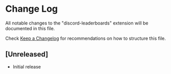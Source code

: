 # Change Log

All notable changes to the "discord-leaderboards" extension will be documented in this file.

Check [Keep a Changelog](http://keepachangelog.com/) for recommendations on how to structure this file.

## [Unreleased]

- Initial release